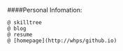 ####Personal Infomation:
    
    @ skilltree
    @ blog
    @ resume
    @ [homepage](http://whps/github.io)
